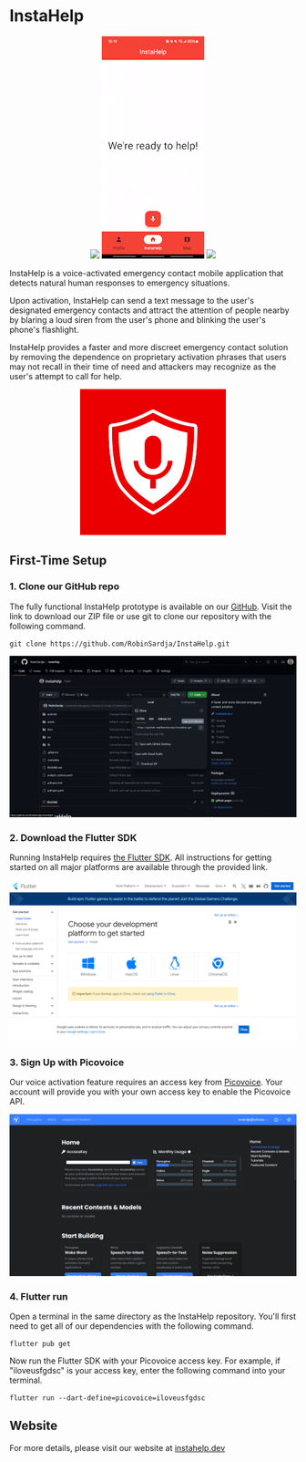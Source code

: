 # InstaHelp

<p align="center">
    <img src="docs/img/8355c983889916b2.gif">
    <img src="docs/img/4e729f4a05f2a30d.gif">
    <img src="docs/img/2d43d366b2e5aca4.gif">
</p>

InstaHelp is a voice-activated emergency contact mobile application that detects natural human responses to emergency situations.

Upon activation, InstaHelp can send a text message to the user's designated emergency contacts and attract the attention of people nearby by blaring a loud siren from the user's phone and blinking the user's phone's flashlight.

InstaHelp provides a faster and more discreet emergency contact solution by removing the dependence on proprietary activation phrases that users may not recall in their time of need and attackers may recognize as the user's attempt to call for help.

<p align="center">
    <img src="assets/InstaHelp icon.png" width="256" height="256">
</p>

## First-Time Setup

### 1. Clone our GitHub repo

The fully functional InstaHelp prototype is available on our [GitHub](https://github.com/RobinSardja/InstaHelp). Visit the link to download our ZIP file or use git to clone our repository with the following command.
```console
git clone https://github.com/RobinSardja/InstaHelp.git
```

<img src="docs/img/a4964857b98b0381.png">

### 2. Download the Flutter SDK

Running InstaHelp requires [the Flutter SDK](https://docs.flutter.dev/get-started/install). All instructions for getting started on all major platforms are available through the provided link.

<img src="docs/img/7ad57a27c285ca06.png">

### 3. Sign Up with Picovoice

Our voice activation feature requires an access key from [Picovoice](https://console.picovoice.ai/signup). Your account will provide you with your own access key to enable the Picovoice API.

<img src="docs/img/f889ed04769bf395.png">

### 4. Flutter run

Open a terminal in the same directory as the InstaHelp repository. You'll first need to get all of our dependencies with the following command.

```console
flutter pub get
```

Now run the Flutter SDK with your Picovoice access key. For example, if "iloveusfgdsc" is your access key, enter the following command into your terminal.
```console
flutter run --dart-define=picovoice=iloveusfgdsc
```

## Website

For more details, please visit our website at [instahelp.dev](https://instahelp.dev)
